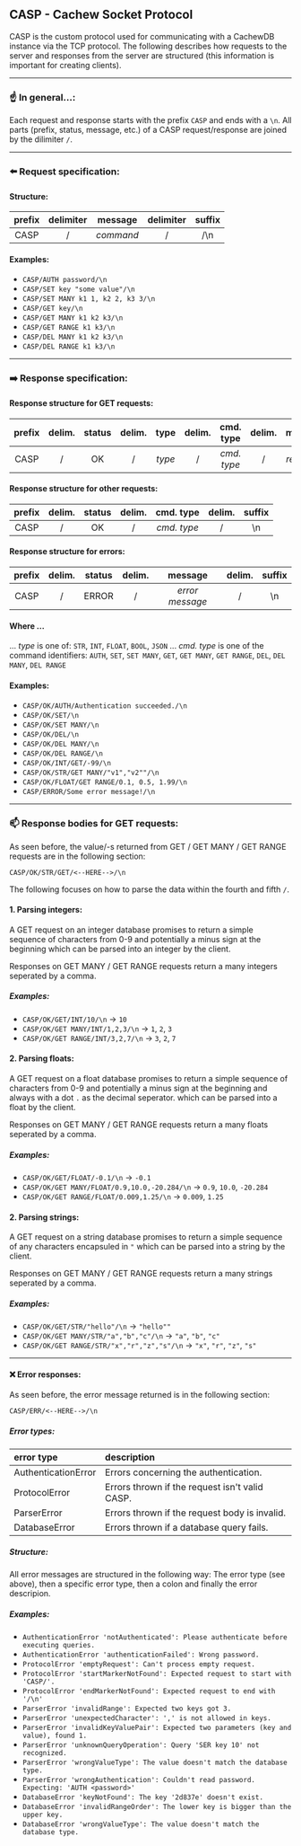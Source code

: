 
## CASP - Cachew Socket Protocol

CASP is the custom protocol used for communicating with a CachewDB instance via the TCP protocol. The following describes how requests to the server and responses from the server are structured (this information is important for creating clients).

---

### :point_up: In general...:
Each request and response starts with the prefix ``CASP`` and ends with a ``\n``. All parts (prefix, status, message, etc.) of a CASP request/response are joined by the dilimiter ``/``.

---

### :arrow_left: Request specification:
#### Structure:
| prefix | delimiter | message | delimiter |suffix |
|:-------:|:-------:|:-------:|:-------:|:-------:|
| CASP | / | *command* | / | /\n |

#### Examples:
- ``CASP/AUTH password/\n``
- ``CASP/SET key "some value"/\n``
- ``CASP/SET MANY k1 1, k2 2, k3 3/\n``
- ``CASP/GET key/\n``
- ``CASP/GET MANY k1 k2 k3/\n``
- ``CASP/GET RANGE k1 k3/\n``
- ``CASP/DEL MANY k1 k2 k3/\n``
- ``CASP/DEL RANGE k1 k3/\n``

---

### :arrow_right: Response specification:
#### Response structure for GET requests:
   | prefix | delim. | status | delim. | type | delim. | cmd. type | delim. | message | delim. | suffix |
   |:-------:|:-------:|:-------:|:-------:|:-------:|:-------:|:-------:|:-------:|:-------:|:-------:|:-------:|
   | CASP | / | OK | / | *type* | / | *cmd. type* | / | *response* | / | \n |

#### Response structure for other requests:
   | prefix | delim. | status | delim. | cmd. type | delim. | suffix |
   |:-------:|:-------:|:-------:|:-------:|:-------:|:-------:|:-------:|
   | CASP | / | OK | / | *cmd. type* | / | \n |

#### Response structure for errors:
   | prefix | delim. | status | delim. | message | delim. | suffix |
   |:-------:|:-------:|:-------:|:-------:|:-------:|:-------:|:-------:|
   | CASP | / | ERROR | / | *error message* | / | \n |

#### Where ...
... *type* is one of: 
``STR``, ``INT``, ``FLOAT``, ``BOOL``, ``JSON``
... *cmd. type* is one of the command identifiers:
``AUTH``, ``SET``, ``SET MANY``, ``GET``, ``GET MANY``, ``GET RANGE``, ``DEL``, ``DEL MANY``, ``DEL RANGE``

#### Examples:
- ``CASP/OK/AUTH/Authentication succeeded./\n``
- ``CASP/OK/SET/\n``
- ``CASP/OK/SET MANY/\n``
- ``CASP/OK/DEL/\n``
- ``CASP/OK/DEL MANY/\n``
- ``CASP/OK/DEL RANGE/\n``
- ``CASP/OK/INT/GET/-99/\n``
- ``CASP/OK/STR/GET MANY/"v1","v2""/\n``
- ``CASP/OK/FLOAT/GET RANGE/0.1, 0.5, 1.99/\n``
- ``CASP/ERROR/Some error message!/\n``

---

### :mailbox: Response bodies for GET requests:
As seen before, the value/-s returned from GET / GET MANY / GET RANGE requests are in the following section:
```
CASP/OK/STR/GET/<--HERE-->/\n
```

The following focuses on how to parse the data within the fourth and fifth ``/``.

#### 1. Parsing integers:
A GET request on an integer database promises to return a simple sequence of characters from 0-9 and potentially a minus sign at the beginning which can be parsed into an integer by the client.

Responses on GET MANY / GET RANGE requests return a many integers seperated by a comma.

##### Examples: 
- ``CASP/OK/GET/INT/10/\n`` -> ``10``
- ``CASP/OK/GET MANY/INT/1,2,3/\n`` -> ``1``, ``2``, ``3``
- ``CASP/OK/GET RANGE/INT/3,2,7/\n`` -> ``3``, ``2``, ``7``

#### 2. Parsing floats:
A GET request on a float database promises to return a simple sequence of characters from 0-9 and potentially a minus sign at the beginning and always with a dot ``.`` as the decimal seperator. which can be parsed into a float by the client.

Responses on GET MANY / GET RANGE requests return a many floats seperated by a comma.

##### Examples: 
- ``CASP/OK/GET/FLOAT/-0.1/\n`` -> ``-0.1``
- ``CASP/OK/GET MANY/FLOAT/0.9,10.0,-20.284/\n`` -> ``0.9``, ``10.0``, ``-20.284``
- ``CASP/OK/GET RANGE/FLOAT/0.009,1.25/\n`` -> ``0.009``, ``1.25``

#### 2. Parsing strings:
A GET request on a string database promises to return a simple sequence of any characters encapsuled in ``"`` which can be parsed into a string by the client.

Responses on GET MANY / GET RANGE requests return a many strings seperated by a comma.

##### Examples: 
- ``CASP/OK/GET/STR/"hello"/\n`` -> ``"hello""``
- ``CASP/OK/GET MANY/STR/"a","b","c"/\n`` -> ``"a"``, ``"b"``, ``"c"``
- ``CASP/OK/GET RANGE/STR/"x","r","z","s"/\n`` -> ``"x"``, ``"r"``, ``"z"``, ``"s"``

---

#### ❌ Error responses:
As seen before, the error message returned is in the following section:
```
CASP/ERR/<--HERE-->/\n
```

##### Error types:
| error type | description |
|:-------|:-------|
| AuthenticationError | Errors concerning the authentication. |
| ProtocolError | Errors thrown if the request isn't valid CASP. |
| ParserError | Errors thrown if the request body is invalid. |
| DatabaseError | Errors thrown if a database query fails. |

##### Structure:
All error messages are structured in the following way:
The error type (see above), then a specific error type, then a colon and finally the error descripion.

##### Examples:
- ``AuthenticationError 'notAuthenticated': Please authenticate before executing queries.``
- ``AuthenticationError 'authenticationFailed': Wrong password.``
- ``ProtocolError 'emptyRequest': Can't process empty request.``
- ``ProtocolError 'startMarkerNotFound': Expected request to start with 'CASP/'.``
- ``ProtocolError 'endMarkerNotFound': Expected request to end with '/\n'``
- ``ParserError 'invalidRange': Expected two keys got 3.``
- ``ParserError 'unexpectedCharacter': ',' is not allowed in keys.``
- ``ParserError 'invalidKeyValuePair': Expected two parameters (key and value), found 1.``
- ``ParserError 'unknownQueryOperation': Query 'SER key 10' not recognized.``
- ``ParserError 'wrongValueType': The value doesn't match the database type.``
- ``ParserError 'wrongAuthentication': Couldn't read password. Expecting: 'AUTH <password>'``
- ``DatabaseError 'keyNotFound': The key '2d837e' doesn't exist.``
- ``DatabaseError 'invalidRangeOrder': The lower key is bigger than the upper key.``
- ``DatabaseError 'wrongValueType': The value doesn't match the database type.``
